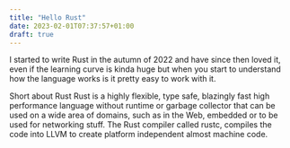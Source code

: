 ```yaml
---
title: "Hello Rust"
date: 2023-02-01T07:37:57+01:00
draft: true
---
```

I started to write Rust in the autumn of 2022 and have since then loved it, even if the learning curve is kinda huge but when you start to understand how the language works is it pretty easy to work with it.

Short about Rust
Rust is a highly flexible, type safe, blazingly fast high performance language without runtime or garbage collector that can be used on a wide area of domains, such as in the Web, embedded or to be used for networking stuff. The Rust compiler called rustc, compiles the code into LLVM to create platform independent almost machine code.


